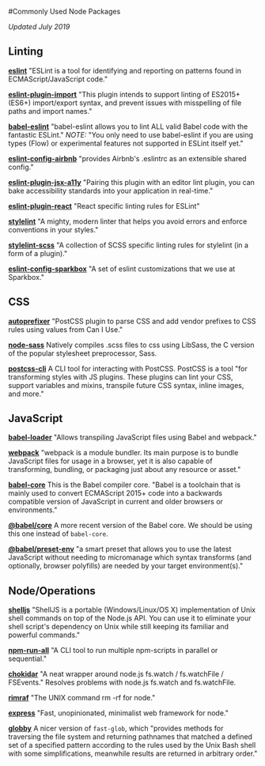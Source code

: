 #Commonly Used Node Packages

_Updated July 2019_

## Linting
**[eslint]** "ESLint is a tool for identifying and reporting on patterns found in ECMAScript/JavaScript code."

**[eslint-plugin-import]** "This plugin intends to support linting of ES2015+ (ES6+) import/export syntax, and prevent issues with misspelling of file paths and import names."

**[babel-eslint]** "babel-eslint allows you to lint ALL valid Babel code with the fantastic ESLint." _NOTE:_ "You only need to use babel-eslint if you are using types (Flow) or experimental features not supported in ESLint itself yet."

**[eslint-config-airbnb]** "provides Airbnb's .eslintrc as an extensible shared config."

**[eslint-plugin-jsx-a11y]** "Pairing this plugin with an editor lint plugin, you can bake accessibility standards into your application in real-time."

**[eslint-plugin-react]** "React specific linting rules for ESLint"

**[stylelint]** "A mighty, modern linter that helps you avoid errors and enforce conventions in your styles."

**[stylelint-scss]** "A collection of SCSS specific linting rules for stylelint (in a form of a plugin)."

**[eslint-config-sparkbox]** "A set of eslint customizations that we use at Sparkbox."


## CSS
**[autoprefixer]** "PostCSS plugin to parse CSS and add vendor prefixes to CSS rules using values from Can I Use."

**[node-sass]** Natively compiles .scss files to css using LibSass, the C version of the popular stylesheet preprocessor, Sass.

**[postcss-cli]** A CLI tool for interacting with PostCSS. PostCSS is a tool "for transforming styles with JS plugins. These plugins can lint your CSS, support variables and mixins, transpile future CSS syntax, inline images, and more."


## JavaScript
**[babel-loader]** "Allows transpiling JavaScript files using Babel and webpack."

**[webpack]** "webpack is a module bundler. Its main purpose is to bundle JavaScript files for usage in a browser, yet it is also capable of transforming, bundling, or packaging just about any resource or asset."

**[babel-core]** This is the Babel compiler core. "Babel is a toolchain that is mainly used to convert ECMAScript 2015+ code into a backwards compatible version of JavaScript in current and older browsers or environments."

**[@babel/core]** A more recent version of the Babel core. We should be using this one instead of `babel-core`.

**[@babel/preset-env]** "a smart preset that allows you to use the latest JavaScript without needing to micromanage which syntax transforms (and optionally, browser polyfills) are needed by your target environment(s)."


## Node/Operations
**[shelljs]** "ShellJS is a portable (Windows/Linux/OS X) implementation of Unix shell commands on top of the Node.js API. You can use it to eliminate your shell script's dependency on Unix while still keeping its familiar and powerful commands."

**[npm-run-all]** "A CLI tool to run multiple npm-scripts in parallel or sequential."

**[chokidar]** "A neat wrapper around node.js fs.watch / fs.watchFile / FSEvents." Resolves problems with node.js fs.watch and fs.watchFile.

**[rimraf]** "The UNIX command rm -rf for node."

**[express]** "Fast, unopinionated, minimalist web framework for node."

**[globby]** A nicer version of `fast-glob`, which "provides methods for traversing the file system and returning pathnames that matched a defined set of a specified pattern according to the rules used by the Unix Bash shell with some simplifications, meanwhile results are returned in arbitrary order."


[autoprefixer]: (https://www.npmjs.com/package/autoprefixer)
[node-sass]: (https://www.npmjs.com/package/node-sass)
[shelljs]: (https://www.npmjs.com/package/shelljs)
[babel-loader]: (https://www.npmjs.com/package/babel-loader)
[npm-run-all]: (https://www.npmjs.com/package/npm-run-all)
[postcss-cli]: (https://www.npmjs.com/package/postcss-cli)
[webpack]: (https://www.npmjs.com/package/webpack)
[chokidar]: (https://www.npmjs.com/package/chokidar)
[eslint]: (https://www.npmjs.com/package/eslint)
[eslint-plugin-import]: (https://www.npmjs.com/package/eslint-plugin-import)
[babel-core]: (https://www.npmjs.com/package/babel-core)
[babel-eslint]: (https://www.npmjs.com/package/babel-eslint)
[eslint-config-airbnb]: (https://www.npmjs.com/package/eslint-config-airbnb)
[eslint-plugin-jsx-a11y]: (https://www.npmjs.com/package/eslint-plugin-jsx-a11y)
[eslint-plugin-react]: (https://www.npmjs.com/package/eslint-plugin-react)
[rimraf]: (https://www.npmjs.com/package/rimraf)
[stylelint]: (https://www.npmjs.com/package/stylelint#features)
[stylelint-scss]: (https://www.npmjs.com/package/stylelint-scss)
[@babel/core]: (https://babeljs.io/docs/en/next/babel-core)
[@babel/preset-env]: (https://www.npmjs.com/package/@babel/preset-env)
[eslint-config-sparkbox]: (https://www.npmjs.com/package/eslint-config-sparkbox)
[express]: (https://www.npmjs.com/package/express)
[globby]: (https://www.npmjs.com/package/globby)

